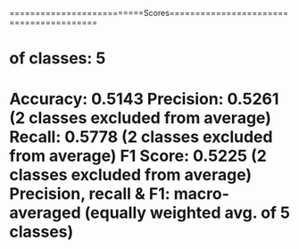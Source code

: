 ==========================Scores========================================
 # of classes:    5
 Accuracy:        0.5143
 Precision:       0.5261	(2 classes excluded from average)
 Recall:          0.5778	(2 classes excluded from average)
 F1 Score:        0.5225	(2 classes excluded from average)
Precision, recall & F1: macro-averaged (equally weighted avg. of 5 classes)
========================================================================
